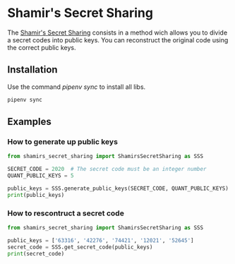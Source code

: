 # Shamir's Secret Sharing

The [Shamir's Secret Sharing](https://en.wikipedia.org/wiki/Shamir%27s_Secret_Sharing) consists in a method wich allows you to divide a secret codes into public keys. You can reconstruct the original code using the correct public keys.

## Installation

Use the command _pipenv sync_ to install all libs.

```bash
pipenv sync
```

## Examples
### How to generate up public keys
```python
from shamirs_secret_sharing import ShamirsSecretSharing as SSS

SECRET_CODE = 2020  # The secret code must be an integer number
QUANT_PUBLIC_KEYS = 5

public_keys = SSS.generate_public_keys(SECRET_CODE, QUANT_PUBLIC_KEYS) #The output of this function is not deterministic
print(public_keys)
```

### How to rescontruct a secret code
```python
from shamirs_secret_sharing import ShamirsSecretSharing as SSS

public_keys = ['63316', '42276', '74421', '12021', '52645']
secret_code = SSS.get_secret_code(public_keys)
print(secret_code)
```